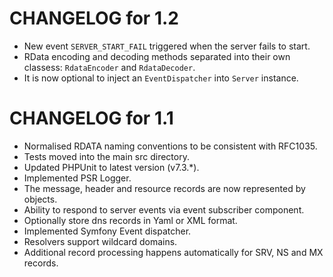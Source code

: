 CHANGELOG for 1.2
=================
* New event `SERVER_START_FAIL` triggered when the server fails to start.
* RData encoding and decoding methods separated into their own classess: `RdataEncoder` and `RdataDecoder`.
* It is now optional to inject an `EventDispatcher` into `Server` instance.

CHANGELOG for 1.1
=================
* Normalised RDATA naming conventions to be consistent with RFC1035.
* Tests moved into the main src directory.
* Updated PHPUnit to latest version (v7.3.*).
* Implemented PSR Logger.
* The message, header and resource records are now represented by objects.
* Ability to respond to server events via event subscriber component.
* Optionally store dns records in Yaml or XML format.
* Implemented Symfony Event dispatcher.
* Resolvers support wildcard domains.
* Additional record processing happens automatically for SRV, NS and MX records.
